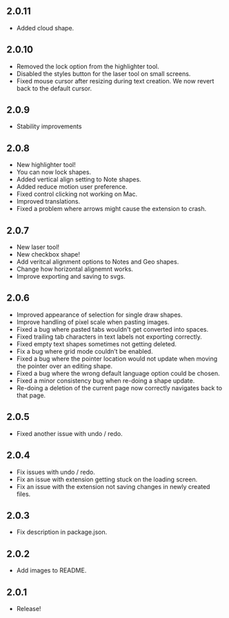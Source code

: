 ## 2.0.11
- Added cloud shape.

## 2.0.10
- Removed the lock option from the highlighter tool.
- Disabled the styles button for the laser tool on small screens.
- Fixed mouse cursor after resizing during text creation. We now revert back to the default cursor.

## 2.0.9

- Stability improvements

## 2.0.8

- New highlighter tool!
- You can now lock shapes.
- Added vertical align setting to Note shapes.
- Added reduce motion user preference.
- Fixed control clicking not working on Mac.
- Improved translations.
- Fixed a problem where arrows might cause the extension to crash.

## 2.0.7

- New laser tool!
- New checkbox shape!
- Add veritcal alignment options to Notes and Geo shapes.
- Change how horizontal alignemnt works.
- Improve exporting and saving to svgs.

## 2.0.6

- Improved appearance of selection for single draw shapes.
- Improve handling of pixel scale when pasting images.
- Fixed a bug where pasted tabs wouldn't get converted into spaces.
- Fixed trailing tab characters in text labels not exporting correctly.
- Fixed empty text shapes sometimes not getting deleted.
- Fix a bug where grid mode couldn’t be enabled.
- Fixed a bug where the pointer location would not update when moving the pointer over an editing shape.
- Fixed a bug where the wrong default language option could be chosen.
- Fixed a minor consistency bug when re-doing a shape update.
- Re-doing a deletion of the current page now correctly navigates back to that page.

## 2.0.5

- Fixed another issue with undo / redo.

## 2.0.4

- Fix issues with undo / redo.
- Fix an issue with extension getting stuck on the loading screen.
- Fix an issue with the extension not saving changes in newly created files.

## 2.0.3

- Fix description in package.json.

## 2.0.2

- Add images to README.

## 2.0.1

- Release!

